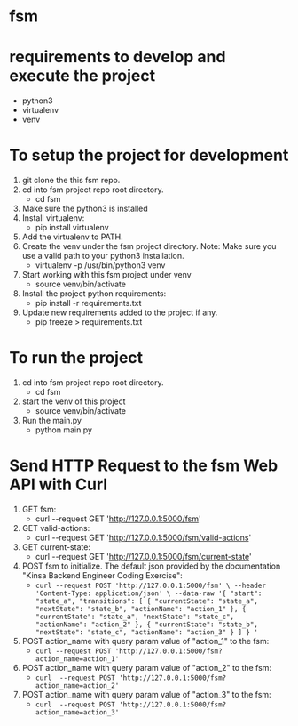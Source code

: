 # fsm

# requirements to develop and execute the project
* python3
* virtualenv
* venv

# To setup the project for development
1. git clone the this fsm repo.
2. cd into fsm project repo root directory.
    * cd fsm
3. Make sure the python3 is installed
4. Install virtualenv:
    * pip install virtualenv
5. Add the virtualenv to PATH.
6. Create the venv under the fsm project directory. Note: Make sure you use a valid path to your python3 installation.
    * virtualenv -p /usr/bin/python3 venv
7. Start working with this fsm project under venv
    * source venv/bin/activate 
8. Install the project python requirements:
    * pip install -r requirements.txt
9. Update new requirements added to the project if any.
    * pip freeze > requirements.txt


# To run the project
1. cd into fsm project repo root directory.
    * cd fsm
2. start the venv of this project
    * source venv/bin/activate 
3. Run the main.py
    * python main.py

# Send HTTP Request to the fsm Web API with Curl
1. GET fsm:
    * curl --request GET 'http://127.0.0.1:5000/fsm'
2. GET valid-actions:
    * curl --request GET 'http://127.0.0.1:5000/fsm/valid-actions'
3. GET current-state:
    * curl --request GET 'http://127.0.0.1:5000/fsm/current-state'
4. POST fsm to initialize. The default json provided by the documentation "Kinsa Backend Engineer Coding Exercise":
    * `curl --request POST 'http://127.0.0.1:5000/fsm' \
--header 'Content-Type: application/json' \
--data-raw '{
  "start": "state_a",
  "transitions": [
    {
      "currentState": "state_a",
      "nextState": "state_b",
      "actionName": "action_1"
    },
    {
      "currentState": "state_a",
      "nextState": "state_c",
      "actionName": "action_2"
    },
    {
      "currentState": "state_b",
      "nextState": "state_c",
      "actionName": "action_3"
    }
  ]
}
'`
5. POST action_name with query param value of "action_1" to the fsm:
    * `curl --request POST 'http://127.0.0.1:5000/fsm?action_name=action_1'` 
6. POST action_name with query param value of "action_2" to the fsm:
    * `curl  --request POST 'http://127.0.0.1:5000/fsm?action_name=action_2'` 
7. POST action_name with query param value of "action_3" to the fsm:
    * `curl  --request POST 'http://127.0.0.1:5000/fsm?action_name=action_3'` 
    
    

    